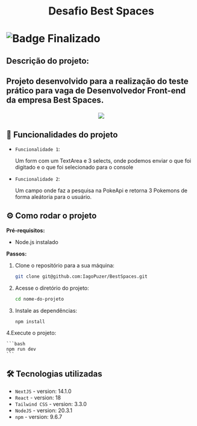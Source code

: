 <h1 align="center"> Desafio Best Spaces <h1>

![Badge Finalizado](http://img.shields.io/static/v1?label=STATUS&message=FINALIZADO&color=GREEN&style=for-the-badge)

<h2>Descrição do projeto:<h2>
<p>Projeto desenvolvido para a realização do teste prático para vaga de Desenvolvedor Front-end da empresa Best Spaces.</p>

<p align="center">
 <img src="./telaBestSpace.png">
</p>

## :hammer: Funcionalidades do projeto

- `Funcionalidade 1`:
    <p>Um form com um TextArea e 3 selects, onde podemos enviar o que foi digitado e o que foi selecionado para o console <p>

- `Funcionalidade 2`:
    <p>Um campo onde faz a pesquisa na PokeApi e retorna 3 Pokemons de forma aleátoria para o usuário.<p>

## :gear: Como rodar o projeto

**Pré-requisitos:**

- Node.js instalado

**Passos:**

1. Clone o repositório para a sua máquina:

   ```bash
   git clone git@github.com:IagoPuzer/BestSpaces.git

   ```

2. Acesse o diretório do projeto:

   ```bash
   cd nome-do-projeto
   ```

3. Instale as dependências:

   ```bash
   npm install
   ```

4.Execute o projeto:

    ```bash
    npm run dev
    ```

## 🛠️ Tecnologias utilizadas

- `NextJS` - version: 14.1.0
- `React` - version: 18
- `Tailwind CSS` - version: 3.3.0
- `NodeJS` - version: 20.3.1
- `npm` - version: 9.6.7
